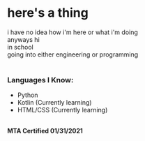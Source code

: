 <h1>here's a thing</h1>
<p1>
i have no idea how i'm here or what i'm doing<br>
anyways hi<br>
in school<br>
going into either engineering or programming<br>
</p1>
<br>
<h3>Languages I Know:</h3>
<ul>
 <li>Python</li>
 <li>Kotlin (Currently learning)</li>
 <li>HTML/CSS (Currently learning)</li>
</ul>
<br>
<p2><strong>MTA Certified 01/31/2021</strong></p2>

<!---
Garfield2875/Garfield2875 is a ✨ special ✨ repository because its `README.md` (this file) appears on your GitHub profile.
You can click the Preview link to take a look at your changes.
--->
